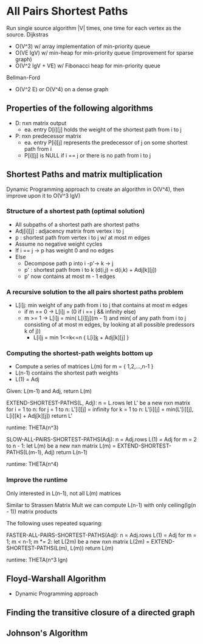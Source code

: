 # All Pairs Shortest Paths
Run single source algorithm |V| times, one time for each vertex as the source.
Dijkstras
- O(V^3) w/ array implementation of min-priority queue
- O(VE lgV) w/ min-heap for min-priority queue (improvement for sparse graph)
- O(V^2 lgV + VE) w/ Fibonacci heap for min-priority queue

Bellman-Ford
- O(V^2 E) or O(V^4) on a dense graph

## Properties of the following algorithms
- D: nxn matrix output
    - ea. entry D[i][j] holds the weight of the shortest path from i to j
- P: nxn predecessor matrix
    - ea. entry P[i][j] represents the predecessor of j on some shortest path from i
    - P[i][j] is NULL if i == j or there is no path from i to j

## Shortest Paths and matrix multiplication
Dynamic Programming approach to create an algorithm in O(V^4), then improve upon it to O(V^3 lgV)

### Structure of a shortest path (optimal solution)
- All subpaths of a shortest path are shortest paths
- Adj[i][j] : adjacency matrix from vertex i to j
- p : shortest path from vertex i to j w/ at most m edges
- Assume no negative weight cycles
- If i == j -> p has weight 0 and no edges
- Else
    - Decompose path p into i -p'-> k -> j
    - p' : shortest path from i to k (d(i,j) = d(i,k) + Adj[k][j])
    - p' now contains at most m - 1 edges

### A recursive solution to the all pairs shortest paths problem
- L[i][j](m): min weight of any path from i to j that contains at most m edges
    - if m == 0 -> L[i][j](m) = (0 if i == j && infinity else)
    - m >= 1 -> L[i][j](m) = min( L[i][j](m - 1) and min( of any path from i to j consisting of at most m edges, by looking at all possible predessors k of j))
        - L[i][j](m) = min 1<=k<=n { L[i][k](m-1) + Adj[k][j] }

### Computing the shortest-path weights bottom up
- Compute a series of matrices L(m) for m = { 1,2,...,n-1 } 
- L(n-1) contains the shortest path weights
- L(1) = Adj

Given: L(m-1) and Adj, return L(m)

EXTEND-SHORTEST-PATHS(L, Adj):
    n = L.rows
    let L' be a new nxn matrix
    for i = 1 to n:
        for j = 1 to n:
            L'[i][j] = infinity
            for k = 1 to n:
                L'[i][j] = min(L'[i][j], L[i][k] + Adj[k][j])
    return L'

runtime: THETA(n^3)

SLOW-ALL-PAIRS-SHORTEST-PATHS(Adj):
    n = Adj.rows
    L(1) = Adj
    for m = 2 to n - 1:
        let L(m) be a new nxn matrix
        L(m) = EXTEND-SHORTEST-PATHS(L(m-1), Adj)
    return L(n-1)

runtime: THETA(n^4)

### Improve the runtime
Only interested in L(n-1), not all L(m) matrices

Similar to Strassen Matrix Mult we can compute L(n-1) with only ceiling(lg(n - 1)) matrix products

The following uses repeated squaring:

FASTER-ALL-PAIRS-SHORTEST-PATHS(Adj):
    n = Adj.rows
    L(1) = Adj
    for m = 1; m < n-1; m *= 2:
        let L(2m) be a new nxn matrix
        L(2m) = EXTEND-SHORTEST-PATHS(L(m), L(m))
    return L(m)

runtime: THETA(n^3 lgn)

## Floyd-Warshall Algorithm
- Dynamic Programming approach

## Finding the transitive closure of a directed graph
## Johnson's Algorithm